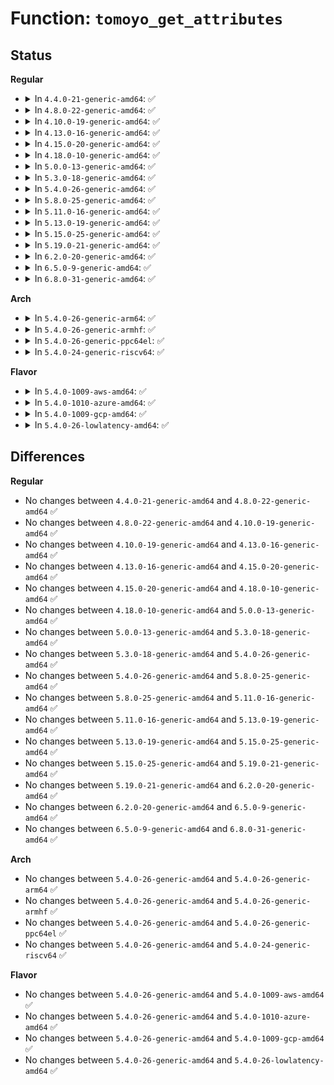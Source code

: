# Function: <code>tomoyo_get_attributes</code>

## Status
<b>Regular</b>
<ul>
<li>
<details>
<summary>In <code>4.4.0-21-generic-amd64</code>: ✅</summary>

```c
void tomoyo_get_attributes(struct tomoyo_obj_info * obj)
```

```json
{
  "name": "tomoyo_get_attributes",
  "collision_type": "Unique Global",
  "inline_type": "No",
  "funcs": [
    {
      "addr": 18446744071582434576,
      "name": "tomoyo_get_attributes",
      "external": true,
      "loc": "security/tomoyo/condition.c:693",
      "file": "security/tomoyo/condition.c",
      "inline": "seen, unknown",
      "caller_inline": [],
      "caller_func": [
        "security/tomoyo/audit.c:tomoyo_init_log",
        "security/tomoyo/condition.c:tomoyo_condition"
      ]
    }
  ],
  "symbols": [
    {
      "addr": 18446744071582434576,
      "name": "tomoyo_get_attributes",
      "section": ".text",
      "bind": "STB_GLOBAL",
      "size": 224
    }
  ]
}
```
</details>
</li>
<li>
<details>
<summary>In <code>4.8.0-22-generic-amd64</code>: ✅</summary>

```c
void tomoyo_get_attributes(struct tomoyo_obj_info * obj)
```

```json
{
  "name": "tomoyo_get_attributes",
  "collision_type": "Unique Global",
  "inline_type": "No",
  "funcs": [
    {
      "addr": 18446744071582656320,
      "name": "tomoyo_get_attributes",
      "external": true,
      "loc": "security/tomoyo/condition.c:693",
      "file": "security/tomoyo/condition.c",
      "inline": "seen, unknown",
      "caller_inline": [],
      "caller_func": [
        "security/tomoyo/audit.c:tomoyo_init_log",
        "security/tomoyo/condition.c:tomoyo_condition"
      ]
    }
  ],
  "symbols": [
    {
      "addr": 18446744071582656320,
      "name": "tomoyo_get_attributes",
      "section": ".text",
      "bind": "STB_GLOBAL",
      "size": 214
    }
  ]
}
```
</details>
</li>
<li>
<details>
<summary>In <code>4.10.0-19-generic-amd64</code>: ✅</summary>

```c
void tomoyo_get_attributes(struct tomoyo_obj_info * obj)
```

```json
{
  "name": "tomoyo_get_attributes",
  "collision_type": "Unique Global",
  "inline_type": "No",
  "funcs": [
    {
      "addr": 18446744071582749376,
      "name": "tomoyo_get_attributes",
      "external": true,
      "loc": "security/tomoyo/condition.c:693",
      "file": "security/tomoyo/condition.c",
      "inline": "seen, unknown",
      "caller_inline": [],
      "caller_func": [
        "security/tomoyo/audit.c:tomoyo_init_log",
        "security/tomoyo/condition.c:tomoyo_condition"
      ]
    }
  ],
  "symbols": [
    {
      "addr": 18446744071582749376,
      "name": "tomoyo_get_attributes",
      "section": ".text",
      "bind": "STB_GLOBAL",
      "size": 214
    }
  ]
}
```
</details>
</li>
<li>
<details>
<summary>In <code>4.13.0-16-generic-amd64</code>: ✅</summary>

```c
void tomoyo_get_attributes(struct tomoyo_obj_info * obj)
```

```json
{
  "name": "tomoyo_get_attributes",
  "collision_type": "Unique Global",
  "inline_type": "No",
  "funcs": [
    {
      "addr": 18446744071582841760,
      "name": "tomoyo_get_attributes",
      "external": true,
      "loc": "security/tomoyo/condition.c:693",
      "file": "security/tomoyo/condition.c",
      "inline": "seen, unknown",
      "caller_inline": [],
      "caller_func": [
        "security/tomoyo/audit.c:tomoyo_init_log",
        "security/tomoyo/condition.c:tomoyo_condition"
      ]
    }
  ],
  "symbols": [
    {
      "addr": 18446744071582841760,
      "name": "tomoyo_get_attributes",
      "section": ".text",
      "bind": "STB_GLOBAL",
      "size": 193
    }
  ]
}
```
</details>
</li>
<li>
<details>
<summary>In <code>4.15.0-20-generic-amd64</code>: ✅</summary>

```c
void tomoyo_get_attributes(struct tomoyo_obj_info * obj)
```

```json
{
  "name": "tomoyo_get_attributes",
  "collision_type": "Unique Global",
  "inline_type": "No",
  "funcs": [
    {
      "addr": 18446744071582998608,
      "name": "tomoyo_get_attributes",
      "external": true,
      "loc": "security/tomoyo/condition.c:694",
      "file": "security/tomoyo/condition.c",
      "inline": "seen, unknown",
      "caller_inline": [],
      "caller_func": [
        "security/tomoyo/audit.c:tomoyo_init_log",
        "security/tomoyo/condition.c:tomoyo_condition"
      ]
    }
  ],
  "symbols": [
    {
      "addr": 18446744071582998608,
      "name": "tomoyo_get_attributes",
      "section": ".text",
      "bind": "STB_GLOBAL",
      "size": 193
    }
  ]
}
```
</details>
</li>
<li>
<details>
<summary>In <code>4.18.0-10-generic-amd64</code>: ✅</summary>

```c
void tomoyo_get_attributes(struct tomoyo_obj_info * obj)
```

```json
{
  "name": "tomoyo_get_attributes",
  "collision_type": "Unique Global",
  "inline_type": "No",
  "funcs": [
    {
      "addr": 18446744071583199264,
      "name": "tomoyo_get_attributes",
      "external": true,
      "loc": "security/tomoyo/condition.c:694",
      "file": "security/tomoyo/condition.c",
      "inline": "seen, unknown",
      "caller_inline": [],
      "caller_func": [
        "security/tomoyo/audit.c:tomoyo_init_log",
        "security/tomoyo/condition.c:tomoyo_condition"
      ]
    }
  ],
  "symbols": [
    {
      "addr": 18446744071583199264,
      "name": "tomoyo_get_attributes",
      "section": ".text",
      "bind": "STB_GLOBAL",
      "size": 237
    }
  ]
}
```
</details>
</li>
<li>
<details>
<summary>In <code>5.0.0-13-generic-amd64</code>: ✅</summary>

```c
void tomoyo_get_attributes(struct tomoyo_obj_info * obj)
```

```json
{
  "name": "tomoyo_get_attributes",
  "collision_type": "Unique Global",
  "inline_type": "No",
  "funcs": [
    {
      "addr": 18446744071583315792,
      "name": "tomoyo_get_attributes",
      "external": true,
      "loc": "security/tomoyo/condition.c:694",
      "file": "security/tomoyo/condition.c",
      "inline": "seen, unknown",
      "caller_inline": [],
      "caller_func": [
        "security/tomoyo/audit.c:tomoyo_init_log",
        "security/tomoyo/condition.c:tomoyo_condition"
      ]
    }
  ],
  "symbols": [
    {
      "addr": 18446744071583315792,
      "name": "tomoyo_get_attributes",
      "section": ".text",
      "bind": "STB_GLOBAL",
      "size": 237
    }
  ]
}
```
</details>
</li>
<li>
<details>
<summary>In <code>5.3.0-18-generic-amd64</code>: ✅</summary>

```c
void tomoyo_get_attributes(struct tomoyo_obj_info * obj)
```

```json
{
  "name": "tomoyo_get_attributes",
  "collision_type": "Unique Global",
  "inline_type": "No",
  "funcs": [
    {
      "addr": 18446744071583503216,
      "name": "tomoyo_get_attributes",
      "external": true,
      "loc": "security/tomoyo/condition.c:713",
      "file": "security/tomoyo/condition.c",
      "inline": "seen, unknown",
      "caller_inline": [],
      "caller_func": [
        "security/tomoyo/audit.c:tomoyo_print_header",
        "security/tomoyo/condition.c:tomoyo_condition"
      ]
    }
  ],
  "symbols": [
    {
      "addr": 18446744071583503216,
      "name": "tomoyo_get_attributes",
      "section": ".text",
      "bind": "STB_GLOBAL",
      "size": 239
    }
  ]
}
```
</details>
</li>
<li>
<details>
<summary>In <code>5.4.0-26-generic-amd64</code>: ✅</summary>

```c
void tomoyo_get_attributes(struct tomoyo_obj_info * obj)
```

```json
{
  "name": "tomoyo_get_attributes",
  "collision_type": "Unique Global",
  "inline_type": "No",
  "funcs": [
    {
      "addr": 18446744071583609104,
      "name": "tomoyo_get_attributes",
      "external": true,
      "loc": "security/tomoyo/condition.c:713",
      "file": "security/tomoyo/condition.c",
      "inline": "seen, unknown",
      "caller_inline": [],
      "caller_func": [
        "security/tomoyo/audit.c:tomoyo_print_header",
        "security/tomoyo/condition.c:tomoyo_condition"
      ]
    }
  ],
  "symbols": [
    {
      "addr": 18446744071583609104,
      "name": "tomoyo_get_attributes",
      "section": ".text",
      "bind": "STB_GLOBAL",
      "size": 239
    }
  ]
}
```
</details>
</li>
<li>
<details>
<summary>In <code>5.8.0-25-generic-amd64</code>: ✅</summary>

```c
void tomoyo_get_attributes(struct tomoyo_obj_info * obj)
```

```json
{
  "name": "tomoyo_get_attributes",
  "collision_type": "Unique Global",
  "inline_type": "No",
  "funcs": [
    {
      "addr": 18446744071583967152,
      "name": "tomoyo_get_attributes",
      "external": true,
      "loc": "security/tomoyo/condition.c:713",
      "file": "security/tomoyo/condition.c",
      "inline": "seen, unknown",
      "caller_inline": [],
      "caller_func": [
        "security/tomoyo/audit.c:tomoyo_print_header",
        "security/tomoyo/condition.c:tomoyo_condition"
      ]
    }
  ],
  "symbols": [
    {
      "addr": 18446744071583967152,
      "name": "tomoyo_get_attributes",
      "section": ".text",
      "bind": "STB_GLOBAL",
      "size": 243
    }
  ]
}
```
</details>
</li>
<li>
<details>
<summary>In <code>5.11.0-16-generic-amd64</code>: ✅</summary>

```c
void tomoyo_get_attributes(struct tomoyo_obj_info * obj)
```

```json
{
  "name": "tomoyo_get_attributes",
  "collision_type": "Unique Global",
  "inline_type": "No",
  "funcs": [
    {
      "addr": 18446744071584086832,
      "name": "tomoyo_get_attributes",
      "external": true,
      "loc": "security/tomoyo/condition.c:713",
      "file": "security/tomoyo/condition.c",
      "inline": "seen, unknown",
      "caller_inline": [],
      "caller_func": [
        "security/tomoyo/audit.c:tomoyo_print_header",
        "security/tomoyo/condition.c:tomoyo_condition"
      ]
    }
  ],
  "symbols": [
    {
      "addr": 18446744071584086832,
      "name": "tomoyo_get_attributes",
      "section": ".text",
      "bind": "STB_GLOBAL",
      "size": 243
    }
  ]
}
```
</details>
</li>
<li>
<details>
<summary>In <code>5.13.0-19-generic-amd64</code>: ✅</summary>

```c
void tomoyo_get_attributes(struct tomoyo_obj_info * obj)
```

```json
{
  "name": "tomoyo_get_attributes",
  "collision_type": "Unique Global",
  "inline_type": "No",
  "funcs": [
    {
      "addr": 18446744071584114496,
      "name": "tomoyo_get_attributes",
      "external": true,
      "loc": "security/tomoyo/condition.c:713",
      "file": "security/tomoyo/condition.c",
      "inline": "seen, unknown",
      "caller_inline": [],
      "caller_func": [
        "security/tomoyo/audit.c:tomoyo_print_header",
        "security/tomoyo/condition.c:tomoyo_condition"
      ]
    }
  ],
  "symbols": [
    {
      "addr": 18446744071584114496,
      "name": "tomoyo_get_attributes",
      "section": ".text",
      "bind": "STB_GLOBAL",
      "size": 243
    }
  ]
}
```
</details>
</li>
<li>
<details>
<summary>In <code>5.15.0-25-generic-amd64</code>: ✅</summary>

```c
void tomoyo_get_attributes(struct tomoyo_obj_info * obj)
```

```json
{
  "name": "tomoyo_get_attributes",
  "collision_type": "Unique Global",
  "inline_type": "No",
  "funcs": [
    {
      "addr": 18446744071584495200,
      "name": "tomoyo_get_attributes",
      "external": true,
      "loc": "security/tomoyo/condition.c:713",
      "file": "security/tomoyo/condition.c",
      "inline": "seen, unknown",
      "caller_inline": [],
      "caller_func": [
        "security/tomoyo/audit.c:tomoyo_print_header",
        "security/tomoyo/condition.c:tomoyo_condition"
      ]
    }
  ],
  "symbols": [
    {
      "addr": 18446744071584495200,
      "name": "tomoyo_get_attributes",
      "section": ".text",
      "bind": "STB_GLOBAL",
      "size": 406
    }
  ]
}
```
</details>
</li>
<li>
<details>
<summary>In <code>5.19.0-21-generic-amd64</code>: ✅</summary>

```c
void tomoyo_get_attributes(struct tomoyo_obj_info * obj)
```

```json
{
  "name": "tomoyo_get_attributes",
  "collision_type": "Unique Global",
  "inline_type": "No",
  "funcs": [
    {
      "addr": 18446744071585130448,
      "name": "tomoyo_get_attributes",
      "external": true,
      "loc": "security/tomoyo/condition.c:713",
      "file": "security/tomoyo/condition.c",
      "inline": "seen, unknown",
      "caller_inline": [],
      "caller_func": [
        "security/tomoyo/audit.c:tomoyo_print_header",
        "security/tomoyo/condition.c:tomoyo_condition"
      ]
    }
  ],
  "symbols": [
    {
      "addr": 18446744071585130448,
      "name": "tomoyo_get_attributes",
      "section": ".text",
      "bind": "STB_GLOBAL",
      "size": 443
    }
  ]
}
```
</details>
</li>
<li>
<details>
<summary>In <code>6.2.0-20-generic-amd64</code>: ✅</summary>

```c
void tomoyo_get_attributes(struct tomoyo_obj_info * obj)
```

```json
{
  "name": "tomoyo_get_attributes",
  "collision_type": "Unique Global",
  "inline_type": "No",
  "funcs": [
    {
      "addr": 18446744071585855072,
      "name": "tomoyo_get_attributes",
      "external": true,
      "loc": "security/tomoyo/condition.c:713",
      "file": "security/tomoyo/condition.c",
      "inline": "seen, unknown",
      "caller_inline": [],
      "caller_func": [
        "security/tomoyo/audit.c:tomoyo_print_header",
        "security/tomoyo/condition.c:tomoyo_condition"
      ]
    }
  ],
  "symbols": [
    {
      "addr": 18446744071585855072,
      "name": "tomoyo_get_attributes",
      "section": ".text",
      "bind": "STB_GLOBAL",
      "size": 443
    }
  ]
}
```
</details>
</li>
<li>
<details>
<summary>In <code>6.5.0-9-generic-amd64</code>: ✅</summary>

```c
void tomoyo_get_attributes(struct tomoyo_obj_info * obj)
```

```json
{
  "name": "tomoyo_get_attributes",
  "collision_type": "Unique Global",
  "inline_type": "No",
  "funcs": [
    {
      "addr": 18446744071586087040,
      "name": "tomoyo_get_attributes",
      "external": true,
      "loc": "security/tomoyo/condition.c:713",
      "file": "security/tomoyo/condition.c",
      "inline": "seen, unknown",
      "caller_inline": [],
      "caller_func": [
        "security/tomoyo/audit.c:tomoyo_print_header",
        "security/tomoyo/condition.c:tomoyo_condition"
      ]
    }
  ],
  "symbols": [
    {
      "addr": 18446744071586087040,
      "name": "tomoyo_get_attributes",
      "section": ".text",
      "bind": "STB_GLOBAL",
      "size": 459
    }
  ]
}
```
</details>
</li>
<li>
<details>
<summary>In <code>6.8.0-31-generic-amd64</code>: ✅</summary>

```c
void tomoyo_get_attributes(struct tomoyo_obj_info * obj)
```

```json
{
  "name": "tomoyo_get_attributes",
  "collision_type": "Unique Global",
  "inline_type": "No",
  "funcs": [
    {
      "addr": 18446744071586336144,
      "name": "tomoyo_get_attributes",
      "external": true,
      "loc": "security/tomoyo/condition.c:713",
      "file": "security/tomoyo/condition.c",
      "inline": "seen, unknown",
      "caller_inline": [],
      "caller_func": [
        "security/tomoyo/audit.c:tomoyo_print_header",
        "security/tomoyo/condition.c:tomoyo_condition"
      ]
    }
  ],
  "symbols": [
    {
      "addr": 18446744071586336144,
      "name": "tomoyo_get_attributes",
      "section": ".text",
      "bind": "STB_GLOBAL",
      "size": 459
    }
  ]
}
```
</details>
</li>
</ul>
<b>Arch</b>
<ul>
<li>
<details>
<summary>In <code>5.4.0-26-generic-arm64</code>: ✅</summary>

```c
void tomoyo_get_attributes(struct tomoyo_obj_info * obj)
```

```json
{
  "name": "tomoyo_get_attributes",
  "collision_type": "Unique Global",
  "inline_type": "No",
  "funcs": [
    {
      "addr": 18446603336495392584,
      "name": "tomoyo_get_attributes",
      "external": true,
      "loc": "security/tomoyo/condition.c:713",
      "file": "security/tomoyo/condition.c",
      "inline": "seen, unknown",
      "caller_inline": [],
      "caller_func": [
        "security/tomoyo/audit.c:tomoyo_print_header",
        "security/tomoyo/condition.c:tomoyo_condition"
      ]
    }
  ],
  "symbols": [
    {
      "addr": 18446603336495392584,
      "name": "tomoyo_get_attributes",
      "section": ".text",
      "bind": "STB_GLOBAL",
      "size": 248
    }
  ]
}
```
</details>
</li>
<li>
<details>
<summary>In <code>5.4.0-26-generic-armhf</code>: ✅</summary>

```c
void tomoyo_get_attributes(struct tomoyo_obj_info * obj)
```

```json
{
  "name": "tomoyo_get_attributes",
  "collision_type": "Unique Global",
  "inline_type": "No",
  "funcs": [
    {
      "addr": 3228765228,
      "name": "tomoyo_get_attributes",
      "external": true,
      "loc": "security/tomoyo/condition.c:713",
      "file": "security/tomoyo/condition.c",
      "inline": "seen, unknown",
      "caller_inline": [],
      "caller_func": [
        "security/tomoyo/audit.c:tomoyo_print_header",
        "security/tomoyo/condition.c:tomoyo_condition"
      ]
    }
  ],
  "symbols": [
    {
      "addr": 3228765228,
      "name": "tomoyo_get_attributes",
      "section": ".text",
      "bind": "STB_GLOBAL",
      "size": 248
    }
  ]
}
```
</details>
</li>
<li>
<details>
<summary>In <code>5.4.0-26-generic-ppc64el</code>: ✅</summary>

```c
void tomoyo_get_attributes(struct tomoyo_obj_info * obj)
```

```json
{
  "name": "tomoyo_get_attributes",
  "collision_type": "Unique Global",
  "inline_type": "No",
  "funcs": [
    {
      "addr": 13835058055289419040,
      "name": "tomoyo_get_attributes",
      "external": true,
      "loc": "security/tomoyo/condition.c:713",
      "file": "security/tomoyo/condition.c",
      "inline": "seen, unknown",
      "caller_inline": [],
      "caller_func": [
        "security/tomoyo/audit.c:tomoyo_print_header",
        "security/tomoyo/condition.c:tomoyo_condition"
      ]
    }
  ],
  "symbols": [
    {
      "addr": 13835058055289419040,
      "name": "tomoyo_get_attributes",
      "section": ".text",
      "bind": "STB_GLOBAL",
      "size": 336
    }
  ]
}
```
</details>
</li>
<li>
<details>
<summary>In <code>5.4.0-24-generic-riscv64</code>: ✅</summary>

```c
void tomoyo_get_attributes(struct tomoyo_obj_info * obj)
```

```json
{
  "name": "tomoyo_get_attributes",
  "collision_type": "Unique Global",
  "inline_type": "No",
  "funcs": [
    {
      "addr": 18446743936274593776,
      "name": "tomoyo_get_attributes",
      "external": true,
      "loc": "security/tomoyo/condition.c:713",
      "file": "security/tomoyo/condition.c",
      "inline": "seen, unknown",
      "caller_inline": [],
      "caller_func": [
        "security/tomoyo/audit.c:tomoyo_print_header",
        "security/tomoyo/condition.c:tomoyo_condition"
      ]
    }
  ],
  "symbols": [
    {
      "addr": 18446743936274593776,
      "name": "tomoyo_get_attributes",
      "section": ".text",
      "bind": "STB_GLOBAL",
      "size": 208
    }
  ]
}
```
</details>
</li>
</ul>
<b>Flavor</b>
<ul>
<li>
<details>
<summary>In <code>5.4.0-1009-aws-amd64</code>: ✅</summary>

```c
void tomoyo_get_attributes(struct tomoyo_obj_info * obj)
```

```json
{
  "name": "tomoyo_get_attributes",
  "collision_type": "Unique Global",
  "inline_type": "No",
  "funcs": [
    {
      "addr": 18446744071583577840,
      "name": "tomoyo_get_attributes",
      "external": true,
      "loc": "security/tomoyo/condition.c:713",
      "file": "security/tomoyo/condition.c",
      "inline": "seen, unknown",
      "caller_inline": [],
      "caller_func": [
        "security/tomoyo/audit.c:tomoyo_print_header",
        "security/tomoyo/condition.c:tomoyo_condition"
      ]
    }
  ],
  "symbols": [
    {
      "addr": 18446744071583577840,
      "name": "tomoyo_get_attributes",
      "section": ".text",
      "bind": "STB_GLOBAL",
      "size": 239
    }
  ]
}
```
</details>
</li>
<li>
<details>
<summary>In <code>5.4.0-1010-azure-amd64</code>: ✅</summary>

```c
void tomoyo_get_attributes(struct tomoyo_obj_info * obj)
```

```json
{
  "name": "tomoyo_get_attributes",
  "collision_type": "Unique Global",
  "inline_type": "No",
  "funcs": [
    {
      "addr": 18446744071583514896,
      "name": "tomoyo_get_attributes",
      "external": true,
      "loc": "security/tomoyo/condition.c:713",
      "file": "security/tomoyo/condition.c",
      "inline": "seen, unknown",
      "caller_inline": [],
      "caller_func": [
        "security/tomoyo/audit.c:tomoyo_print_header",
        "security/tomoyo/condition.c:tomoyo_condition"
      ]
    }
  ],
  "symbols": [
    {
      "addr": 18446744071583514896,
      "name": "tomoyo_get_attributes",
      "section": ".text",
      "bind": "STB_GLOBAL",
      "size": 239
    }
  ]
}
```
</details>
</li>
<li>
<details>
<summary>In <code>5.4.0-1009-gcp-amd64</code>: ✅</summary>

```c
void tomoyo_get_attributes(struct tomoyo_obj_info * obj)
```

```json
{
  "name": "tomoyo_get_attributes",
  "collision_type": "Unique Global",
  "inline_type": "No",
  "funcs": [
    {
      "addr": 18446744071583561616,
      "name": "tomoyo_get_attributes",
      "external": true,
      "loc": "security/tomoyo/condition.c:713",
      "file": "security/tomoyo/condition.c",
      "inline": "seen, unknown",
      "caller_inline": [],
      "caller_func": [
        "security/tomoyo/audit.c:tomoyo_print_header",
        "security/tomoyo/condition.c:tomoyo_condition"
      ]
    }
  ],
  "symbols": [
    {
      "addr": 18446744071583561616,
      "name": "tomoyo_get_attributes",
      "section": ".text",
      "bind": "STB_GLOBAL",
      "size": 239
    }
  ]
}
```
</details>
</li>
<li>
<details>
<summary>In <code>5.4.0-26-lowlatency-amd64</code>: ✅</summary>

```c
void tomoyo_get_attributes(struct tomoyo_obj_info * obj)
```

```json
{
  "name": "tomoyo_get_attributes",
  "collision_type": "Unique Global",
  "inline_type": "No",
  "funcs": [
    {
      "addr": 18446744071583658688,
      "name": "tomoyo_get_attributes",
      "external": true,
      "loc": "security/tomoyo/condition.c:713",
      "file": "security/tomoyo/condition.c",
      "inline": "seen, unknown",
      "caller_inline": [],
      "caller_func": [
        "security/tomoyo/audit.c:tomoyo_print_header",
        "security/tomoyo/condition.c:tomoyo_condition"
      ]
    }
  ],
  "symbols": [
    {
      "addr": 18446744071583658688,
      "name": "tomoyo_get_attributes",
      "section": ".text",
      "bind": "STB_GLOBAL",
      "size": 239
    }
  ]
}
```
</details>
</li>
</ul>

## Differences
<b>Regular</b>
<ul>
<li>
No changes between <code>4.4.0-21-generic-amd64</code> and <code>4.8.0-22-generic-amd64</code> ✅
</li>
<li>
No changes between <code>4.8.0-22-generic-amd64</code> and <code>4.10.0-19-generic-amd64</code> ✅
</li>
<li>
No changes between <code>4.10.0-19-generic-amd64</code> and <code>4.13.0-16-generic-amd64</code> ✅
</li>
<li>
No changes between <code>4.13.0-16-generic-amd64</code> and <code>4.15.0-20-generic-amd64</code> ✅
</li>
<li>
No changes between <code>4.15.0-20-generic-amd64</code> and <code>4.18.0-10-generic-amd64</code> ✅
</li>
<li>
No changes between <code>4.18.0-10-generic-amd64</code> and <code>5.0.0-13-generic-amd64</code> ✅
</li>
<li>
No changes between <code>5.0.0-13-generic-amd64</code> and <code>5.3.0-18-generic-amd64</code> ✅
</li>
<li>
No changes between <code>5.3.0-18-generic-amd64</code> and <code>5.4.0-26-generic-amd64</code> ✅
</li>
<li>
No changes between <code>5.4.0-26-generic-amd64</code> and <code>5.8.0-25-generic-amd64</code> ✅
</li>
<li>
No changes between <code>5.8.0-25-generic-amd64</code> and <code>5.11.0-16-generic-amd64</code> ✅
</li>
<li>
No changes between <code>5.11.0-16-generic-amd64</code> and <code>5.13.0-19-generic-amd64</code> ✅
</li>
<li>
No changes between <code>5.13.0-19-generic-amd64</code> and <code>5.15.0-25-generic-amd64</code> ✅
</li>
<li>
No changes between <code>5.15.0-25-generic-amd64</code> and <code>5.19.0-21-generic-amd64</code> ✅
</li>
<li>
No changes between <code>5.19.0-21-generic-amd64</code> and <code>6.2.0-20-generic-amd64</code> ✅
</li>
<li>
No changes between <code>6.2.0-20-generic-amd64</code> and <code>6.5.0-9-generic-amd64</code> ✅
</li>
<li>
No changes between <code>6.5.0-9-generic-amd64</code> and <code>6.8.0-31-generic-amd64</code> ✅
</li>
</ul>
<b>Arch</b>
<ul>
<li>
No changes between <code>5.4.0-26-generic-amd64</code> and <code>5.4.0-26-generic-arm64</code> ✅
</li>
<li>
No changes between <code>5.4.0-26-generic-amd64</code> and <code>5.4.0-26-generic-armhf</code> ✅
</li>
<li>
No changes between <code>5.4.0-26-generic-amd64</code> and <code>5.4.0-26-generic-ppc64el</code> ✅
</li>
<li>
No changes between <code>5.4.0-26-generic-amd64</code> and <code>5.4.0-24-generic-riscv64</code> ✅
</li>
</ul>
<b>Flavor</b>
<ul>
<li>
No changes between <code>5.4.0-26-generic-amd64</code> and <code>5.4.0-1009-aws-amd64</code> ✅
</li>
<li>
No changes between <code>5.4.0-26-generic-amd64</code> and <code>5.4.0-1010-azure-amd64</code> ✅
</li>
<li>
No changes between <code>5.4.0-26-generic-amd64</code> and <code>5.4.0-1009-gcp-amd64</code> ✅
</li>
<li>
No changes between <code>5.4.0-26-generic-amd64</code> and <code>5.4.0-26-lowlatency-amd64</code> ✅
</li>
</ul>
